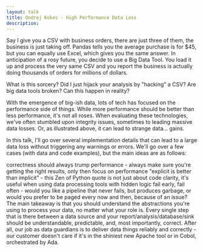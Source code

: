 ```yaml
---
layout: talk
title: Ondrej Kokes - High Performance Data Loss
description: 
---
```


Say I give you a CSV with business orders, there are just three of them, the business is just taking off. Pandas tells you the average purchase is for $45, but you can equally use Excel, which gives you the same answer. In anticipation of a rosy future, you decide to use a Big Data Tool. You load it up and process the very same CSV and you report the business is actually doing thousands of orders for millions of dollars.

What is this sorcery? Did I just hijack your analysis by "hacking" a CSV? Are big data tools broken? Can this happen in reality?

With the emergence of big-ish data, lots of tech has focused on the performance side of things. While more performance should be better than less performance, it's not all roses. When evaluating these technologies, we've often stumbled upon integrity issues, sometimes to leading massive data losses. Or, as illustrated above, it can lead to strange data... gains.

In this talk, I'll go over several implementation details that can lead to a large data loss without triggering any warnings or errors. We'll go over a few cases (with data and code examples), but the main ideas are as follows:

correctness should always trump performance - always make sure you're getting the right results, only then focus on performance
"explicit is better than implicit" - this Zen of Python quote is not just about code clarity, it's useful when using data processing tools with hidden logic
fail early, fail often - would you like a pipeline that never fails, but produces garbage, or would you prefer to be paged every now and then, because of an issue?
The main takeaway is that you should understand the abstractions you're using to process your data, no matter what your role is. Every single step that is there between a data source and your report/analysis/database/sink should be understandable, predictable, and, most importantly, correct. After all, our job as data guardians is to deliver data things reliably and correctly - our customer doesn't care if it's in the shiniest new Apache tool or in Cobol, orchestrated by Ada.
